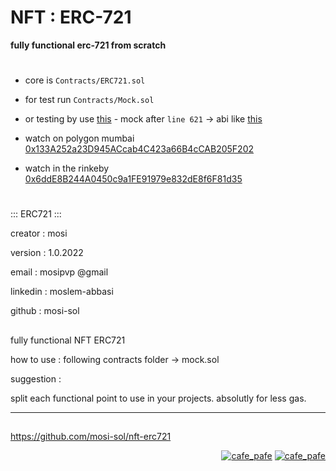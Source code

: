 # NFT : ERC-721
**fully functional erc-721 from scratch**
#

- core is `Contracts/ERC721.sol`
- for test run `Contracts/Mock.sol`
- or testing by use [this](https://github.com/mosi-sol/nft-erc721/blob/main/NFT-ERC721-Flat.sol) - mock after `line 621` -> abi like [this](https://github.com/mosi-sol/nft-erc721/blob/main/abi.json) 

- watch on polygon mumbai [0x133A252a23D945ACcab4C423a66B4cCAB205F202](https://mumbai.polygonscan.com/address/0x133a252a23d945accab4c423a66b4ccab205f202) 
- watch in the rinkeby [0x6ddE8B244A0450c9a1FE91979e832dE8f6F81d35](https://rinkeby.etherscan.io/address/0x6dde8b244a0450c9a1fe91979e832de8f6f81d35) 

#

::: ERC721 :::
                     
creator :       mosi
            
version :       1.0.2022
            
email :         mosipvp @gmail
            
linkedin :      moslem-abbasi
            
github :        mosi-sol
            
##             
fully functional NFT ERC721
            
how to use : following contracts folder -> mock.sol
    
suggestion : 
                    
split each functional point to use in your projects. absolutly for less gas.
        
---
##
https://github.com/mosi-sol/nft-erc721
<p align="right"> 
  <a href="https://github.com/mosi-sol/nft-erc721" target="blank">
  <img src="https://img.shields.io/badge/Ver-1.0.2022-blue?style=flat" alt="cafe_pafe" /></a>
  <a href="https://github.com/mosi-sol/nft-erc721" target="blank">
  <img src="https://img.shields.io/badge/License-MIT-orange?style=flat" alt="cafe_pafe" /></a>
</p>
